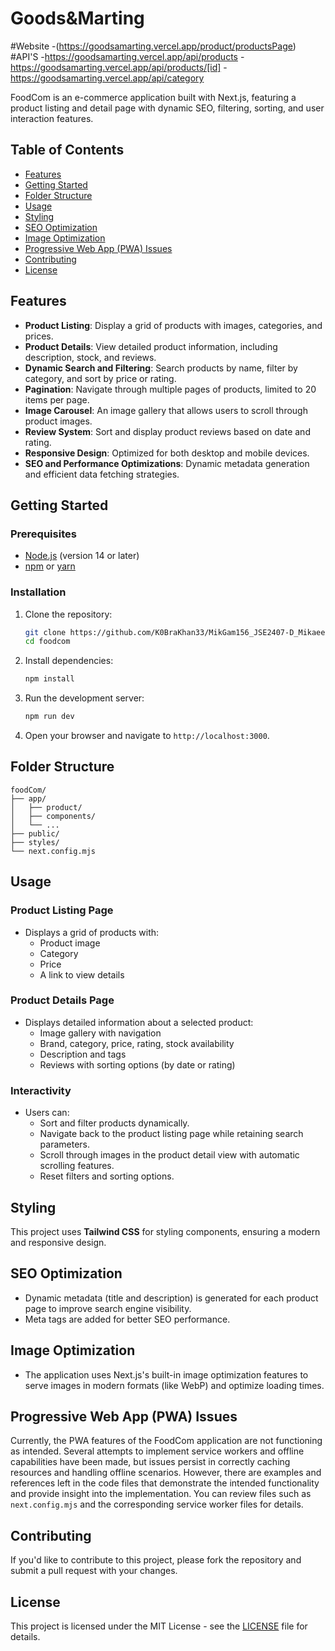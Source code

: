 
# Goods&Marting
#Website
-(https://goodsamarting.vercel.app/product/productsPage)
#API'S
-https://goodsamarting.vercel.app/api/products
-https://goodsamarting.vercel.app/api/products/[id]
-https://goodsamarting.vercel.app/api/category

FoodCom is an e-commerce application built with Next.js, featuring a product listing and detail page with dynamic SEO, filtering, sorting, and user interaction features.

## Table of Contents

- [Features](#features)
- [Getting Started](#getting-started)
- [Folder Structure](#folder-structure)
- [Usage](#usage)
- [Styling](#styling)
- [SEO Optimization](#seo-optimization)
- [Image Optimization](#image-optimization)
- [Progressive Web App (PWA) Issues](#progressive-web-app-pwa-issues)
- [Contributing](#contributing)
- [License](#license)

## Features

- **Product Listing**: Display a grid of products with images, categories, and prices.
- **Product Details**: View detailed product information, including description, stock, and reviews.
- **Dynamic Search and Filtering**: Search products by name, filter by category, and sort by price or rating.
- **Pagination**: Navigate through multiple pages of products, limited to 20 items per page.
- **Image Carousel**: An image gallery that allows users to scroll through product images.
- **Review System**: Sort and display product reviews based on date and rating.
- **Responsive Design**: Optimized for both desktop and mobile devices.
- **SEO and Performance Optimizations**: Dynamic metadata generation and efficient data fetching strategies.

## Getting Started

### Prerequisites

- [Node.js](https://nodejs.org/) (version 14 or later)
- [npm](https://www.npmjs.com/get-npm) or [yarn](https://yarnpkg.com/get-npm)

### Installation

1. Clone the repository:
   ```bash
   git clone https://github.com/K0BraKhan33/MikGam156_JSE2407-D_Mikaeel-Gamieldien_FSJ02.git
   cd foodcom
   ```

2. Install dependencies:
   ```bash
   npm install
   ```

3. Run the development server:
   ```bash
   npm run dev
   ```

4. Open your browser and navigate to `http://localhost:3000`.

## Folder Structure

```
foodCom/
├── app/
│   ├── product/
│   ├── components/
│   └── ...
├── public/
├── styles/
└── next.config.mjs
```

## Usage

### Product Listing Page

- Displays a grid of products with:
  - Product image
  - Category
  - Price
  - A link to view details

### Product Details Page

- Displays detailed information about a selected product:
  - Image gallery with navigation
  - Brand, category, price, rating, stock availability
  - Description and tags
  - Reviews with sorting options (by date or rating)

### Interactivity

- Users can:
  - Sort and filter products dynamically.
  - Navigate back to the product listing page while retaining search parameters.
  - Scroll through images in the product detail view with automatic scrolling features.
  - Reset filters and sorting options.

## Styling

This project uses **Tailwind CSS** for styling components, ensuring a modern and responsive design.

## SEO Optimization

- Dynamic metadata (title and description) is generated for each product page to improve search engine visibility.
- Meta tags are added for better SEO performance.

## Image Optimization

- The application uses Next.js's built-in image optimization features to serve images in modern formats (like WebP) and optimize loading times.

## Progressive Web App (PWA) Issues

Currently, the PWA features of the FoodCom application are not functioning as intended. Several attempts to implement service workers and offline capabilities have been made, but issues persist in correctly caching resources and handling offline scenarios. However, there are examples and references left in the code files that demonstrate the intended functionality and provide insight into the implementation. You can review files such as `next.config.mjs` and the corresponding service worker files for details.

## Contributing

If you'd like to contribute to this project, please fork the repository and submit a pull request with your changes.

## License

This project is licensed under the MIT License - see the [LICENSE](LICENSE) file for details.
